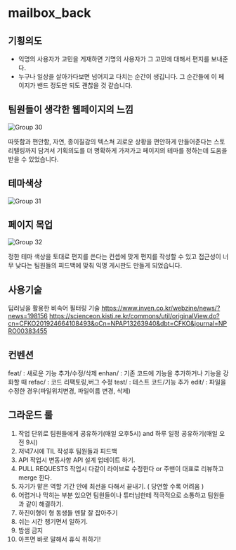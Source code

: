 # mailbox_back

## 기횡의도 
- 익명의 사용자가 고민을 게재하면 기명의 사용자가 그 고민에 대해서 편지를 보내준다.
- 누구나 일상을 살아가다보면 넘어지고 다치는 순간이 생깁니다. 그 순간들에 이 페이지가 밴드 정도만 되도 괜찮을 것 같습니다.

## 팀원들이 생각한 웹페이지의 느낌

![Group 30](https://user-images.githubusercontent.com/55477835/177790010-706e97b8-a65c-4009-aafc-d40aef1a8292.png)

따뜻함과 편안함, 자연, 종이질감의 텍스쳐 괴로운 상황을 편안하게 만들어준다는 스토리텔링까지 담겨서 기획의도를 더 명확하게 가져가고 페이지의 테마를 정하는데 도움을 받을 수 있었습니다.

## 테마색상

![Group 31](https://user-images.githubusercontent.com/55477835/177790475-5b13c5f2-38d9-4801-8e50-ca58aa3c2594.png)

## 페이지 목업
![Group 32](https://user-images.githubusercontent.com/55477835/177790644-e2f3110d-139f-429c-9703-f715efa7894b.png)

정한 테마 색상을 토대로 편지를 쓴다는 컨셉에 맞게 편지를 작성할 수 있고 접근성이 너무 낮다는 팀원들의 피드백에 맞춰 익명 게시판도 만들게 되었습니다.

## 사용기술
딥러닝을 활용한 비속어 필터링 기술
https://www.inven.co.kr/webzine/news/?news=198156
https://scienceon.kisti.re.kr/commons/util/originalView.do?cn=CFKO201924664108493&oCn=NPAP13263940&dbt=CFKO&journal=NPRO00383455

## 컨벤션
feat/ : 새로운 기능 추가/수정/삭제
enhan/ : 기존 코드에 기능을 추가하거나 기능을 강화할 때
refac/ : 코드 리팩토링,버그 수정
test/ : 테스트 코드/기능 추가
edit/ : 파일을 수정한 경우(파일위치변경, 파일이름 변경, 삭제)

## 그라운드 룰
1. 작업 단위로 팀원들에게 공유하기(매일 오후5시) and 하루 일정 공유하기(매일 오전 9시)
2. 저녁7시에 TIL 작성후 팀원들과 피드백
3. API 작업시 변동사항 API 설계 업데이트 하기.
4. PULL REQUESTS 작업시 다같이 라이브로 수정한다 or 주맨이 대표로 리뷰하고 merge 한다.
5. 자기가 맡은 역할 기간 안에 최선을 다해서 끝내기. ( 당연할 수록 어려움 )
6. 어렵거나 막히는 부분 있으면 팀원들이나 튜터님한테 적극적으로 소통하고 팀원들과 같이 해결하기.
7. 하진이형이 형 동생들 멘탈 잘 잡아주기
8. 쉬는 시간 챙기면서 일하기.
9. 밤샘 금지
10. 아프면 바로 말해서 휴식 취하기!
